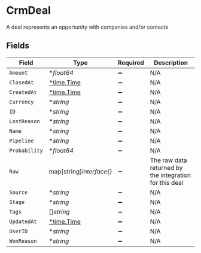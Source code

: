 # CrmDeal

A deal represents an opportunity with companies and/or contacts


## Fields

| Field                                                  | Type                                                   | Required                                               | Description                                            |
| ------------------------------------------------------ | ------------------------------------------------------ | ------------------------------------------------------ | ------------------------------------------------------ |
| `Amount`                                               | **float64*                                             | :heavy_minus_sign:                                     | N/A                                                    |
| `ClosedAt`                                             | [*time.Time](https://pkg.go.dev/time#Time)             | :heavy_minus_sign:                                     | N/A                                                    |
| `CreatedAt`                                            | [*time.Time](https://pkg.go.dev/time#Time)             | :heavy_minus_sign:                                     | N/A                                                    |
| `Currency`                                             | **string*                                              | :heavy_minus_sign:                                     | N/A                                                    |
| `ID`                                                   | **string*                                              | :heavy_minus_sign:                                     | N/A                                                    |
| `LostReason`                                           | **string*                                              | :heavy_minus_sign:                                     | N/A                                                    |
| `Name`                                                 | **string*                                              | :heavy_minus_sign:                                     | N/A                                                    |
| `Pipeline`                                             | **string*                                              | :heavy_minus_sign:                                     | N/A                                                    |
| `Probability`                                          | **float64*                                             | :heavy_minus_sign:                                     | N/A                                                    |
| `Raw`                                                  | map[string]*interface{}*                               | :heavy_minus_sign:                                     | The raw data returned by the integration for this deal |
| `Source`                                               | **string*                                              | :heavy_minus_sign:                                     | N/A                                                    |
| `Stage`                                                | **string*                                              | :heavy_minus_sign:                                     | N/A                                                    |
| `Tags`                                                 | []*string*                                             | :heavy_minus_sign:                                     | N/A                                                    |
| `UpdatedAt`                                            | [*time.Time](https://pkg.go.dev/time#Time)             | :heavy_minus_sign:                                     | N/A                                                    |
| `UserID`                                               | **string*                                              | :heavy_minus_sign:                                     | N/A                                                    |
| `WonReason`                                            | **string*                                              | :heavy_minus_sign:                                     | N/A                                                    |